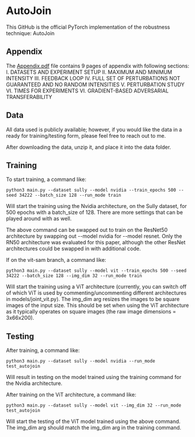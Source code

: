 # AutoJoin

This GitHub is the official PyTorch implementation of the robustness technique: AutoJoin

## Appendix
The [Appendix.pdf](https://github.com/tmvllrrl/AutoJoin/blob/main/Appendix.pdf) file contains 9 pages of appendix with following sections:
I. DATASETS AND EXPERIMENT SETUP
II. MAXIMUM AND MINIMUM INTENSITY
III. FEEDBACK LOOP
IV. FULL SET OF PERTURBATIONS NOT GUARANTEED AND NO RANDOM INTENSITIES
V. PERTURBATION STUDY
VI. TIMES FOR EXPERIMENTS
VI. GRADIENT-BASED ADVERSARIAL TRANSFERABILITY

## Data

All data used is publicly available; however, if you would like the data in a ready for training/testing form, please feel free to reach out to me.

After downloading the data, unzip it, and place it into the data folder.


## Training

To start training, a command like:
```
python3 main.py --dataset sully --model nvidia --train_epochs 500 --seed 34222 --batch_size 128 --run_mode train
```
Will start the training using the Nvidia architecture, on the Sully dataset, for 500 epochs with a batch_size of 128. There are more settings that can be played around with as well.

The above command can be swapped out to train on the ResNet50 architecture by swapping out --model nvidia for --model resnet. Only the RN50 architecture was evaluated for this paper, although the other ResNet architectures could be swapped in with additional code.

If on the vit-sam branch, a command like:
```
python3 main.py --dataset sully --model vit --train_epochs 500 --seed 34222 --batch_size 128 --img_dim 32 --run_mode train 
```
Will start the training using a ViT architecture (currently, you can switch off of which ViT is used by commenting/uncommenting different architectures in models/joint_vit.py). The img_dim arg resizes the images to be square images of the input size. This should be set when using the ViT architecture as it typically operates on square images (the raw image dimensions = 3x66x200).

## Testing

After training, a command like:
```
python3 main.py --dataset sully --model nvidia --run_mode test_autojoin
```
Will result in testing on the model trained using the training command for the Nvidia architecture.

After training on the ViT architecture, a command like:
```
python3 main.py --dataset sully --model vit --img_dim 32 --run_mode test_autojoin
```
Will start the testing of the ViT model trained using the above command. The img_dim arg should match the img_dim arg in the training command.
